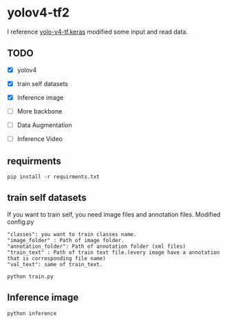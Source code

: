 # yolov4-tf2

I reference [yolo-v4-tf.keras](https://github.com/taipingeric/yolo-v4-tf.keras) modified some input and read data.

## TODO
- [x] yolov4
- [x] train self datasets
- [x] Inference image
- [ ] More backbone
- [ ] Data Augmentation
- [ ] Inference Video


## requirments
```pip install -r requirments.txt```

## train self datasets

If you want to train self, you need image files and annotation files.
Modified config.py
```
"classes": you want to train classes name.
"image_folder" : Path of image folder.
"annotation_folder": Path of annotation folder (xml files)
"train_text" : Path of train text file.(every image have a annotation that is corresponding file name)
"val_text": same of train_text.
```
```
python train.py
```

## Inference image
```
python inference
```
